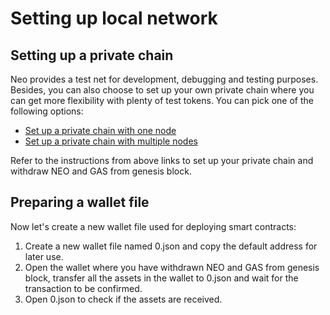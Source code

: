 # Setting up local network

## Setting up a private chain

Neo provides a test net for development, debugging and testing purposes. Besides, you can also choose to set up your own private chain where you can get more flexibility with plenty of test tokens. You can pick one of the following options:

- [Set up a private chain with one node](../develop/network/private-chain/solo.md)
- [Set up a private chain with multiple nodes](../develop/network/private-chain/private-chain2.md)

Refer to the instructions from above links to set up your private chain and withdraw NEO and GAS from genesis block.

## Preparing a wallet file

Now let's create a new wallet file used for deploying smart contracts:

1. Create a new wallet file named 0.json and copy the default address for later use.
2. Open the wallet where you have withdrawn NEO and GAS from genesis block, transfer all the assets in the wallet to 0.json and wait for the transaction to be confirmed.
3. Open 0.json to check if the assets are received.

